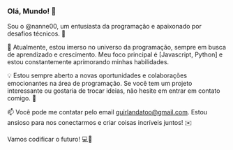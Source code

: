 ### Olá, Mundo! 👋

Sou o @nanne00, um entusiasta da programação e apaixonado por desafios técnicos. 🚀

🌱 Atualmente, estou imerso no universo da programação, sempre em busca de aprendizado e crescimento. Meu foco principal é [Javascript, Python] e estou constantemente aprimorando minhas habilidades.

💡 Estou sempre aberto a novas oportunidades e colaborações emocionantes na área de programação. Se você tem um projeto interessante ou gostaria de trocar ideias, não hesite em entrar em contato comigo. 🤝

📫 Você pode me contatar pelo email guirlandatoo@gmail.com. Estou ansioso para nos conectarmos e criar coisas incríveis juntos! ✉️

Vamos codificar o futuro! 💻🌟
